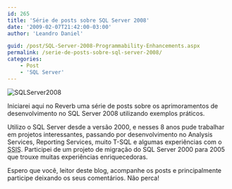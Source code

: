 ```yaml
---
id: 265
title: 'Série de posts sobre SQL Server 2008'
date: '2009-02-07T21:42:00-03:00'
author: 'Leandro Daniel'

guid: /post/SQL-Server-2008-Programmability-Enhancements.aspx
permalink: /serie-de-posts-sobre-sql-server-2008/
categories:
    - Post
    - 'SQL Server'
---
```


![SQLServer2008](http://leandrodaniel.com/pics/WindowsLiveWriter/SQLServer2008ProgrammabilityEnhancements_549/SQLServer2008_a7c10190-1b43-4499-a01a-8cc09767bf73.gif "SQLServer2008")

Iniciarei aqui no Reverb uma série de posts sobre os aprimoramentos de desenvolvimento no SQL Server 2008 utilizando exemplos práticos.

Utilizo o SQL Server desde a versão 2000, e nesses 8 anos pude trabalhar em projetos interessantes, passando por desenvolvimento no Analysis Services, Reporting Services, muito T-SQL e algumas experiências com o <acronym title="SQL Server Integration Services">SSIS</acronym>. Participei de um projeto de migração do SQL Server 2000 para 2005 que trouxe muitas experiências enriquecedoras.

Espero que você, leitor deste blog, acompanhe os posts e principalmente participe deixando os seus comentários. Não perca!